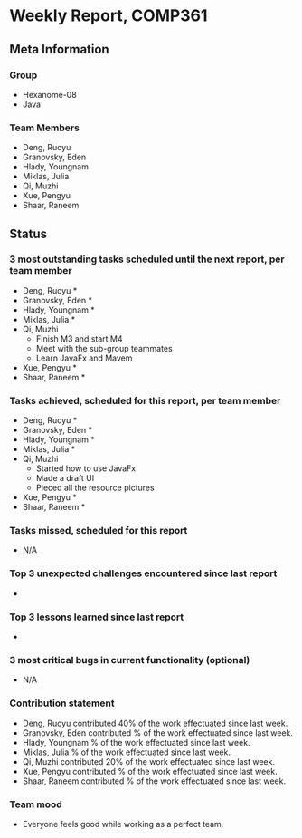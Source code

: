 # Weekly Report, COMP361

## Meta Information

### Group

 * Hexanome-08
 * Java

### Team Members

 * Deng, Ruoyu
 * Granovsky, Eden
 * Hlady, Youngnam
 * Miklas, Julia
 * Qi, Muzhi
 * Xue, Pengyu
 * Shaar, Raneem

## Status

### 3 most outstanding tasks scheduled until the next report, per team member

 * Deng, Ruoyu
    *
 * Granovsky, Eden
    * 
 * Hlady, Youngnam
    * 
 * Miklas, Julia
    * 
 * Qi, Muzhi
    * Finish M3 and start M4
    * Meet with the sub-group teammates
    * Learn JavaFx and Mavem
 * Xue, Pengyu
    * 
 * Shaar, Raneem
    *  

### Tasks achieved, scheduled for this report, per team member

 * Deng, Ruoyu
    * 
 * Granovsky, Eden
    * 
 * Hlady, Youngnam
    * 
 * Miklas, Julia
    * 
 * Qi, Muzhi
    * Started how to use JavaFx
    * Made a draft UI
    * Pieced all the resource pictures
 * Xue, Pengyu
    *
 * Shaar, Raneem
    * 
  
   
### Tasks missed, scheduled for this report

 * N/A

### Top 3 unexpected challenges encountered since last report

 *

### Top 3 lessons learned since last report

 * 
### 3 most critical bugs in current functionality (optional)

 * N/A

### Contribution statement

 * Deng, Ruoyu contributed 40% of the work effectuated since last week.
 * Granovsky, Eden contributed % of the work effectuated since last week.
 * Hlady, Youngnam % of the work effectuated since last week.
 * Miklas, Julia % of the work effectuated since last week.
 * Qi, Muzhi contributed 20% of the work effectuated since last week.
 * Xue, Pengyu contributed % of the work effectuated since last week.
 * Shaar, Raneem contributed % of the work effectuated since last week.

### Team mood

 * Everyone feels good while working as a perfect team.

